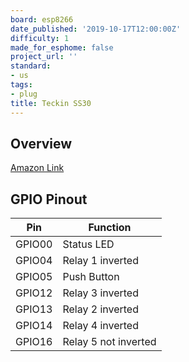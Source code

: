 ```yaml
---
board: esp8266
date_published: '2019-10-17T12:00:00Z'
difficulty: 1
made_for_esphome: false
project_url: ''
standard:
- us
tags:
- plug
title: Teckin SS30
---
```


## Overview

[Amazon Link](https://amzn.to/3tVURf8)

## GPIO Pinout

| Pin    | Function             |
| ------ | -------------------- |
| GPIO00 | Status LED           |
| GPIO04 | Relay 1 inverted     |
| GPIO05 | Push Button          |
| GPIO12 | Relay 3 inverted     |
| GPIO13 | Relay 2 inverted     |
| GPIO14 | Relay 4 inverted     |
| GPIO16 | Relay 5 not inverted |